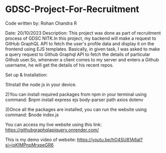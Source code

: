 # GDSC-Project-For-Recruitment

Code written by: Rohan Chandra R

Date: 20/10/2023
Description: This project was done as part of recruitment process of GDSC NITK.In this project, my backend will make
a request to GitHub GraphQL API to fetch the user's profile data and display it on the frontend using EJS templates.
Basically, in given task, I was asked to make a query request to Github Graphql API to fetch the details of particular 
Github user.So, whenever a client comes to my server and enters a Github username, he will get the details of his
recent repos.

Set up & Installation:

1)Install the node js in your device.

2)You can install required packages from npm in your terminal using command:
$npm install express ejs body-parser path axios dotenv

3)Once all the packages are installed, you can run the website using command:
$node index.js

You can access my live website using this link: https://githubgraphqlapiquery.onrender.com/

This is my demo video of website: https://youtu.be/hO4SU81A6aI?si=joKIMPnpMrxpeGR6
